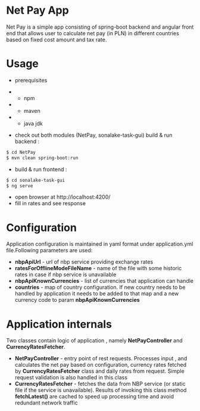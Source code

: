# Net Pay App



Net Pay is a simple app consisting of spring-boot backend and angular front end that allows user to calculate net pay (in PLN) in different countries based on fixed cost amount and tax rate. 

# Usage

 - prerequisites
 - - npm 
 - - maven
 - - java jdk

 - check out both modules (NetPay, sonalake-task-gui)
build & run backend :
```sh
$ cd NetPay
$ mvn clean spring-boot:run
```

 - build & run frontend :

```sh
$ cd sonalake-task-gui
$ ng serve
```
 - open browser at http://localhost:4200/
 - fill in rates and see response

# Configuration
Application configuration is maintained in yaml format under application.yml file.Following parameters are used:
 - **nbpApiUrl** - url of nbp service providing exchange rates
 - **ratesForOfflineModeFileName** - name of the file with some historic rates in case if nbp service is unavailable
 - **nbpApiKnownCurrencies** - list of currencies that application can handle
 - **countries** - map of country configuration.  If new country needs to be handled by application it needs to be added to that map and a new currency code to param **nbpApiKnownCurrencies**
 
 # Application internals
Two classes contain logic of application , namely **NetPayController** and **CurrencyRatesFetcher**.
 - **NetPayController** - entry point of rest requests. Processes input , and calculates the net pay based on configuration, currency rates fetched by **CurrencyRatesFetcher** class and daily rates from request. Simple request validation is also handled in this class
 - **CurrencyRatesFetcher** - fetches the data from NBP service (or static file if the service is unavailable). Results of invoking this class method **fetchLatest()** are cached to speed up processing time and avoid redundant network traffic
  



